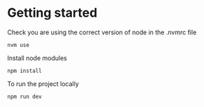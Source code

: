 # Getting started

Check you are using the correct version of node in the .nvmrc file

```
nvm use
```

Install node modules

```
npm install
```

To run the project locally

```
npm run dev
```
